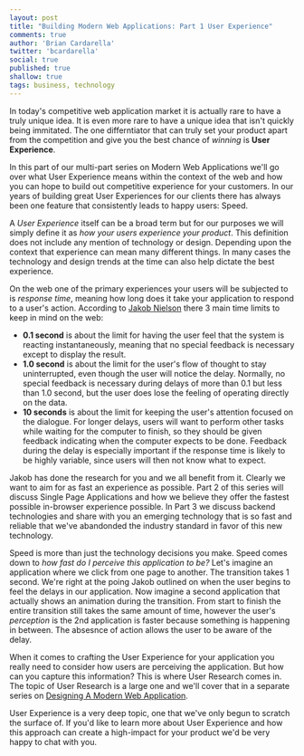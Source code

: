 ```yaml
---
layout: post
title: "Building Modern Web Applications: Part 1 User Experience"
comments: true
author: 'Brian Cardarella'
twitter: 'bcardarella'
social: true
published: true
shallow: true
tags: business, technology
---
```


In today's competitive web application market it is actually rare to
have a truly unique idea. It is even more rare to have a unique idea
that isn't quickly being immitated. The one differntiator that can truly
set your product apart from the competition and give you the best chance
of *winning* is **User Experience**.

In this part of our multi-part series on Modern Web Applications we'll
go over what User Experience means within the context of the web and how
you can hope to build out competitive experience for your customers.
In our years of building great User Experiences for our clients there
has always been one feature that consistently leads to happy users:
Speed.

A *User Experience* itself can be a broad term but for our purposes we
will simply define it as *how your users experience your product*. This
definition does not include any mention of technology or design.
Depending upon the context that experience can mean many different
things. In many cases the technology and design trends at the time can
also help dictate the best experience.

On the web one of the primary experiences your users will be subjected
to is *response time*, meaning how long does it take your application to
respond to a user's action. According to [Jakob
Nielson](http://en.wikipedia.org/wiki/Jakob_Nielsen_%28usability_consultant%29)
there 3 main time limits to keep in mind on the web:

* **0.1 second** is about the limit for having the user feel that the system
is reacting instantaneously, meaning that no special feedback is
necessary except to display the result.
* **1.0 second** is about the limit for the user's flow of thought to stay
uninterrupted, even though the user will notice the delay. Normally, no
special feedback is necessary during delays of more than 0.1 but less
than 1.0 second, but the user does lose the feeling of operating
directly on the data.
* **10 seconds** is about the limit for keeping the user's attention focused
on the dialogue. For longer delays, users will want to perform other
tasks while waiting for the computer to finish, so they should be given
feedback indicating when the computer expects to be done. Feedback
during the delay is especially important if the response time is likely
to be highly variable, since users will then not know what to expect.

Jakob has done the research for you and we all benefit from it. Clearly
we want to aim for as fast an experience as possible. Part 2 of this
series will discuss Single Page Applications and how we believe they
offer the fastest possible in-browser experience possible. In Part 3 we
discuss backend technologies and share with you an emerging technology
that is so fast and reliable that we've abandonded the industry standard in favor of
this new technology.

Speed is more than just the technology decisions you make. Speed
comes down to *how fast do I perceive this application to be?* Let's
imagine an application where we click from one page to another. The
transition takes 1 second. We're right at the poing Jakob outlined on
when the user begins to feel the delays in our application. Now imagine
a second application that actually shows an animation during the
transition. From start to finish the entire transition still takes the
same amount of time, however the user's *perception* is the 2nd
application is faster because something is happening in between. The
absesnce of action allows the user to be aware of the delay.

When it comes to crafting the User Experience for your application you
really need to consider how users are perceiving the application. But
how can you capture this information? This is where User Research comes
in. The topic of User Research is a large one and we'll cover that in a
separate series on [Designing A Modern Web Application]().

User Experience is a very deep topic, one that we've only begun to
scratch the surface of. If you'd like to learn more about User
Experience and how this approach can create a high-impact for your
product we'd be very happy to chat with you. 
